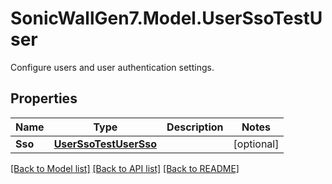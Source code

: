 # SonicWallGen7.Model.UserSsoTestUser
Configure users and user authentication settings.

## Properties

Name | Type | Description | Notes
------------ | ------------- | ------------- | -------------
**Sso** | [**UserSsoTestUserSso**](UserSsoTestUserSso.md) |  | [optional] 

[[Back to Model list]](../README.md#documentation-for-models) [[Back to API list]](../README.md#documentation-for-api-endpoints) [[Back to README]](../README.md)

